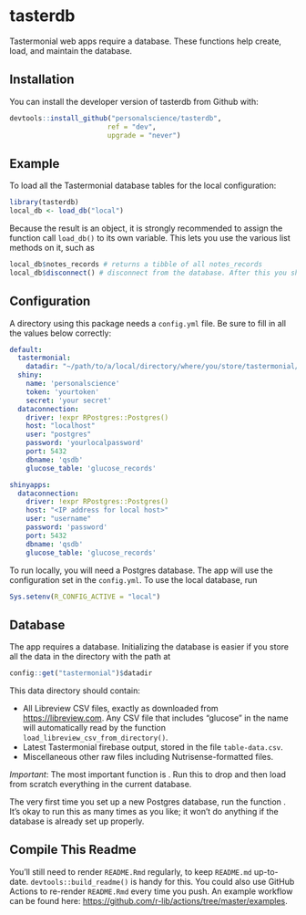
<!-- README.md is generated from README.Rmd. Please edit that file -->

# tasterdb

<!-- badges: start -->
<!-- badges: end -->

Tastermonial web apps require a database. These functions help create,
load, and maintain the database.

## Installation

You can install the developer version of tasterdb from Github with:

``` r
devtools::install_github("personalscience/tasterdb",
                        ref = "dev",
                        upgrade = "never")
```

## Example

To load all the Tastermonial database tables for the local
configuration:

``` r
library(tasterdb)
local_db <- load_db("local")
```

Because the result is an object, it is strongly recommended to assign
the function call `load_db()` to its own variable. This lets you use the
various list methods on it, such as

``` r
local_db$notes_records # returns a tibble of all notes_records
local_db$disconnect() # disconnect from the database. After this you should `rm(local_db)`
```

## Configuration

A directory using this package needs a `config.yml` file. Be sure to
fill in all the values below correctly:

``` yaml
default:
  tastermonial:
    datadir: "~/path/to/a/local/directory/where/you/store/tastermonial/files"
  shiny:
    name: 'personalscience'
    token: 'yourtoken'
    secret: 'your secret'
  dataconnection:
    driver: !expr RPostgres::Postgres()
    host: "localhost"
    user: "postgres"
    password: 'yourlocalpassword'
    port: 5432
    dbname: 'qsdb'
    glucose_table: 'glucose_records'

shinyapps:
  dataconnection:
    driver: !expr RPostgres::Postgres()
    host: "<IP address for local host>"
    user: "username"
    password: 'password'
    port: 5432
    dbname: 'qsdb'
    glucose_table: 'glucose_records'
```

To run locally, you will need a Postgres database. The app will use the
configuration set in the `config.yml`. To use the local database, run

``` r
Sys.setenv(R_CONFIG_ACTIVE = "local")
```

## Database

The app requires a database. Initializing the database is easier if you
store all the data in the directory with the path at

``` r
config::get("tastermonial")$datadir
```

This data directory should contain:

-   All Libreview CSV files, exactly as downloaded from
    <https://libreview.com>. Any CSV file that includes “glucose” in the
    name will automatically read by the function
    `load_libreview_csv_from_directory()`.
-   Latest Tastermonial firebase output, stored in the file
    `table-data.csv`.
-   Miscellaneous other raw files including Nutrisense-formatted files.

*Important*: The most important function is <not yet final>. Run this to
drop and then load from scratch everything in the current database.

The very first time you set up a new Postgres database, run the function
<not yet final>. It’s okay to run this as many times as you like; it
won’t do anything if the database is already set up properly.

## Compile This Readme

You’ll still need to render `README.Rmd` regularly, to keep `README.md`
up-to-date. `devtools::build_readme()` is handy for this. You could also
use GitHub Actions to re-render `README.Rmd` every time you push. An
example workflow can be found here:
<https://github.com/r-lib/actions/tree/master/examples>.
